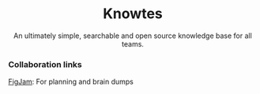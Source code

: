 <center>
<h1>Knowtes</h1>
An ultimately simple, searchable and open source knowledge base for all teams.
</center>

### Collaboration links

[FigJam](https://www.figma.com/board/DYh6L2j4L4sxMEtsFFEoPV/Knowtes-Jam?node-id=0-1&t=7eDlMXPOqeJs8fb7-1): For planning and brain dumps

